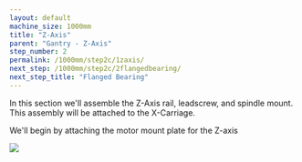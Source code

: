 ```yaml
---
layout: default
machine_size: 1000mm
title: "Z-Axis"
parent: "Gantry - Z-Axis"
step_number: 2
permalink: /1000mm/step2c/1zaxis/
next_step: /1000mm/step2c/2flangedbearing/
next_step_title: "Flanged Bearing"
---
```


In this section we'll assemble the Z-Axis rail, leadscrew, and spindle mount. This assembly will be attached to the X-Carriage.

We'll begin by attaching the motor mount plate for the Z-axis

<img src="../../step2/photo/jpfs_DSC2678.jpg">
